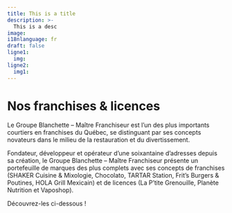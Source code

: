 ```yaml
---
title: This is a title
description: >-
  This is a desc
image: 
i18nlanguage: fr
draft: false
ligne1:
  img:
ligne2:
  img1:
---
```


# Nos franchises & licences

Le Groupe Blanchette – Maître Franchiseur est l’un des plus importants courtiers en franchises du Québec, se distinguant par ses concepts novateurs dans le milieu de la restauration et du divertissement.

Fondateur, développeur et opérateur d’une soixantaine d’adresses depuis sa création, le Groupe Blanchette – Maître Franchiseur présente un portefeuille de marques des plus complets avec ses concepts de franchises (SHAKER Cuisine & Mixologie, Chocolato, TARTAR Station, Frit’s Burgers & Poutines, HOLA Grill Mexicain) et de licences (La P’tite Grenouille, Planète Nutrition et Vaposhop). 

Découvrez-les ci-dessous !